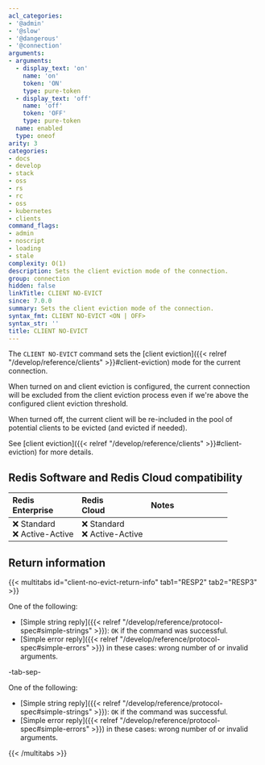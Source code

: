 ```yaml
---
acl_categories:
- '@admin'
- '@slow'
- '@dangerous'
- '@connection'
arguments:
- arguments:
  - display_text: 'on'
    name: 'on'
    token: 'ON'
    type: pure-token
  - display_text: 'off'
    name: 'off'
    token: 'OFF'
    type: pure-token
  name: enabled
  type: oneof
arity: 3
categories:
- docs
- develop
- stack
- oss
- rs
- rc
- oss
- kubernetes
- clients
command_flags:
- admin
- noscript
- loading
- stale
complexity: O(1)
description: Sets the client eviction mode of the connection.
group: connection
hidden: false
linkTitle: CLIENT NO-EVICT
since: 7.0.0
summary: Sets the client eviction mode of the connection.
syntax_fmt: CLIENT NO-EVICT <ON | OFF>
syntax_str: ''
title: CLIENT NO-EVICT
---
```

The `CLIENT NO-EVICT` command sets the [client eviction]({{< relref "/develop/reference/clients" >}}#client-eviction) mode for the current connection.

When turned on and client eviction is configured, the current connection will be excluded from the client eviction process even if we're above the configured client eviction threshold.

When turned off, the current client will be re-included in the pool of potential clients to be evicted (and evicted if needed).

See [client eviction]({{< relref "/develop/reference/clients" >}}#client-eviction) for more details.

## Redis Software and Redis Cloud compatibility

| Redis<br />Enterprise | Redis<br />Cloud | <span style="min-width: 9em; display: table-cell">Notes</span> |
|:----------------------|:-----------------|:------|
| <span title="Not supported">&#x274c; Standard</span><br /><span title="Not supported"><nobr>&#x274c; Active-Active</nobr></span> | <span title="Not supported">&#x274c; Standard</span><br /><span title="Not supported"><nobr>&#x274c; Active-Active</nobr></span> |  |

## Return information

{{< multitabs id="client-no-evict-return-info"
    tab1="RESP2"
    tab2="RESP3" >}}

One of the following:

* [Simple string reply]({{< relref "/develop/reference/protocol-spec#simple-strings" >}}): `OK` if the command was successful.
* [Simple error reply]({{< relref "/develop/reference/protocol-spec#simple-errors" >}}) in these cases: wrong number of or invalid arguments. 

-tab-sep-

One of the following:

* [Simple string reply]({{< relref "/develop/reference/protocol-spec#simple-strings" >}}): `OK` if the command was successful.
* [Simple error reply]({{< relref "/develop/reference/protocol-spec#simple-errors" >}}) in these cases: wrong number of or invalid arguments.

{{< /multitabs >}}

